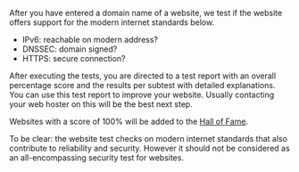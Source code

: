 After you have entered a domain name of a website, we test if the website offers support for the modern internet standards below.
* IPv6: reachable on modern address?
* DNSSEC: domain signed?
* HTTPS: secure connection?

After executing the tests, you are directed to a test report with an overall percentage score and the results per subtest with detailed explanations. You can use this test report to improve your website. Usually contacting your web hoster on this will be the best next step.

Websites with a score of 100% will be added to the [Hall of Fame](/halloffame/). 

To be clear: the website test checks on modern internet standards that also contribute to reliability and security. However it should not be considered as an all-encompassing security test for websites.
